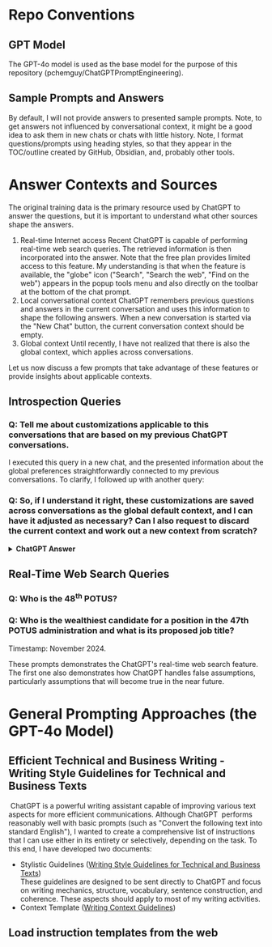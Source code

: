 # Repo Conventions

## GPT Model

The GPT-4o model is used as the base model for the purpose of this repository (pchemguy/ChatGPTPromptEngineering).

## Sample Prompts and Answers

By default, I will not provide answers to presented sample prompts. Note, to get answers not influenced by conversational context, it might be a good idea to ask them in new chats or chats with little history. Note, I format questions/prompts using heading styles, so that they appear in the TOC/outline created by GitHub, Obsidian, and, probably other tools.

# Answer Contexts and Sources

The original training data is the primary resource used by ChatGPT to answer the questions, but it is important to understand what other sources shape the answers.

1. Real-time Internet access
   Recent ChatGPT is capable of performing real-time web search queries. The retrieved information is then incorporated into the answer. Note that the free plan provides limited access to this feature. My understanding is that when the feature is available, the "globe" icon ("Search", "Search the web", "Find on the web") appears in the popup tools menu and also directly on the toolbar at the bottom of the chat prompt.
2. Local conversational context
   ChatGPT remembers previous questions and answers in the current conversation and uses this information to shape the following answers. When a new conversation is started via the "New Chat" button, the current conversation context should be empty.
3. Global context
   Until recently, I have not realized that there is also the global context, which applies across conversations.

Let us now discuss a few prompts that take advantage of these features or provide insights about applicable contexts.

## Introspection Queries 

### Q: Tell me about customizations applicable to this conversations that are based on my previous ChatGPT conversations.

I executed this query in a new chat, and the presented information about the global preferences straightforwardly connected to my previous conversations. To clarify, I followed up with another query:

### Q: So, if I understand it right, these customizations are saved across conversations as the global default context, and I can have it adjusted as necessary? Can I also request to discard the current context and work out a new context from scratch?

<!-- <details open> -->

<details>
<summary><b>ChatGPT Answer</b></summary>
    Yes, you're absolutely correct. Here’s a detailed breakdown:

    1. **Global Default Context**
        - The customizations we've established are saved across conversations and act as a default context for how I respond.
        - They can be adjusted or refined at any time to better suit your evolving needs.
    2. **Adjustments**
        - You can request changes to specific aspects of the context, such as adding new preferences, modifying existing ones, or temporarily suspending certain guidelines for a particular conversation.
    3. **Reset and Redefine**
        - If you want, you can discard the current context entirely and start from scratch. This allows you to define a new set of preferences tailored to your immediate goals or interests.
    4. **Temporary Overrides**
        - For any single conversation, you can specify different preferences without affecting the global context.

    qq
        qq
  World!
  
</details>


## Real-Time Web Search Queries
### Q: Who is the 48<sup>th</sup> POTUS?

### Q: Who is the wealthiest candidate for a position in the 47th POTUS administration and what is its proposed job title?

Timestamp: November 2024.

These prompts demonstrates the ChatGPT's real-time web search feature. The first one also demonstrates how ChatGPT handles false assumptions, particularly assumptions that will become true in the near future.

# General Prompting Approaches (the GPT-4o Model)

## Efficient Technical and Business Writing - Writing Style Guidelines for Technical and Business Texts

 ChatGPT is a powerful writing assistant capable of improving various text aspects for more efficient communications. Although ChatGPT
 performs reasonably well with basic prompts (such as "Convert the following text into standard English"), I wanted to create a comprehensive list of instructions that I can use either in its entirety or selectively, depending on the task. To this end, I have developed two documents:

* Stylistic Guidelines ([Writing Style Guidelines for Technical and Business Texts][WritingStyleGuidelines])  
  These guidelines are designed to be sent directly to ChatGPT and focus on writing mechanics, structure, vocabulary, sentence construction, and coherence. These aspects should apply to most of my writing activities.
* Context Template ([Writing Context Guidelines][WritingContext])  


## Load instruction templates from the web




<!-- References -->

[WritingStyleGuidelines]: https://raw.githubusercontent.com/pchemguy/ChatGPTPromptEngineering/refs/heads/main/Writing/WritingStyleGuidelines.md
[WritingContext]: https://raw.githubusercontent.com/pchemguy/ChatGPTPromptEngineering/refs/heads/main/Writing/WritingContext.md
